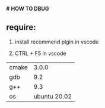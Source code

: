 **#** **HOW TO DBUG**

## require:

1. install recommend plgin in vscode

2. CTRL + F5 in vscode

|  |     |
| ----- | ------------ |
| cmake | 3.0.0        |
| gdb   | 9.2          |
| g++   | 9.3          |
| os    | ubuntu 20.02 |


